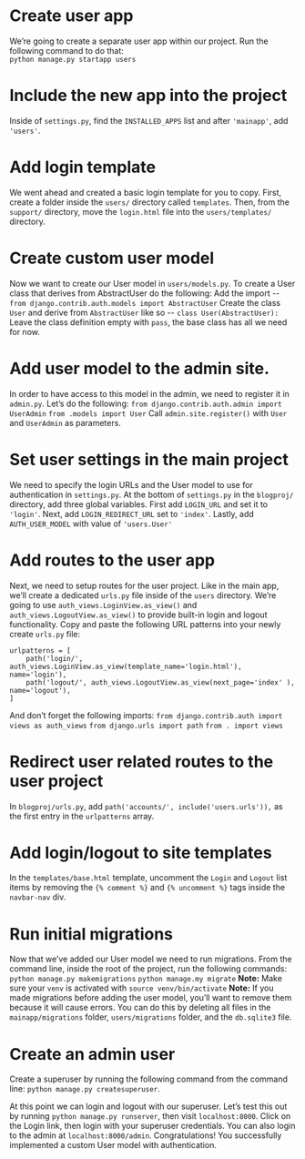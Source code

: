 # Create user app

We’re going to create a separate user app within our project.  Run the following command to do that:  
`python manage.py startapp users`

# Include the new app into the project

Inside of `settings.py`, find the `INSTALLED_APPS` list and after `'mainapp'`, add `'users'`.

# Add login template

We went ahead and created a basic login template for you to copy.  First, create a folder inside the `users/` directory called `templates`. Then, from the `support/` directory, move the `login.html` file into the `users/templates/` directory.

# Create custom user model

Now we want to create our User model in `users/models.py`.  To create a User class that derives from AbstractUser do the following:
Add the import -- `from django.contrib.auth.models import AbstractUser`
Create the class `User` and derive from `AbstractUser` like so -- 
`class User(AbstractUser):`
Leave the class definition empty with `pass`, the base class has all we need for now.

# Add user model to the admin site.

In order to have access to this model in the admin, we need to register it in `admin.py`.  Let’s do the following:
`from django.contrib.auth.admin import UserAdmin`
`from .models import User`
Call `admin.site.register()` with `User` and `UserAdmin` as parameters.

# Set user settings in the main project

We need to specify the login URLs and the User model to use for authentication in `settings.py`.  At the bottom of `settings.py` in the `blogproj/` directory, add three global variables. First add `LOGIN_URL` and set it to `'login'`. Next, add `LOGIN_REDIRECT_URL` set to `'index'`. Lastly, add `AUTH_USER_MODEL` with value of  `'users.User'`

# Add routes to the user app

Next, we need to setup routes for the user project. Like in the main app, we’ll create a dedicated `urls.py` file inside of the `users` directory.   We’re going to use `auth_views.LoginView.as_view()` and `auth_views.LogoutView.as_view()` to provide built-in login and logout functionality.  Copy and paste the following URL patterns into your newly create `urls.py` file:
```
urlpatterns = [
    path('login/', auth_views.LoginView.as_view(template_name='login.html'), name='login'),
    path('logout/', auth_views.LogoutView.as_view(next_page='index' ), name='logout'),
]
```
And don’t forget the following imports:
`from django.contrib.auth import views as auth_views`
`from django.urls import path`
`from . import views`

# Redirect user related routes to the user project

In `blogproj/urls.py`, add `path('accounts/', include('users.urls')),` as the first entry in the `urlpatterns` array.

# Add login/logout to site templates

In the `templates/base.html` template, uncomment the `Login` and `Logout` list items by removing the `{% comment %}` and `{% uncomment %}` tags inside the `navbar-nav` div.

# Run initial migrations

Now that we’ve added our User model we need to run migrations. From the command line, inside the root of the project, run the following commands:
`python manage.py makemigrations`
`python manage.my migrate`
**Note:** Make sure your `venv` is activated with `source venv/bin/activate`
**Note:** If you made migrations before adding the user model, you’ll want to remove them because it will cause errors. You can do this by deleting all files in the `mainapp/migrations` folder, `users/migrations` folder, and the `db.sqlite3` file.

# Create an admin user

Create a superuser by running the following command from the command line: `python manage.py createsuperuser`.

At this point we can login and logout with our superuser.  Let’s test this out by running `python manage.py runserver`, then visit `localhost:8000`.  Click on the Login link, then login with your superuser credentials.  You can also login to the admin at `localhost:8000/admin`.  Congratulations!  You successfully implemented a custom User model with authentication.
